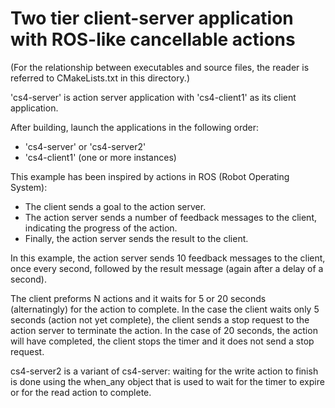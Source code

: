 # Two tier client-server application with ROS-like cancellable actions

(For the relationship between executables and source files, the reader is referred to CMakeLists.txt in this directory.)

'cs4-server' is action server application with 'cs4-client1' as its client application.

After building, launch the applications in the following order:

* 'cs4-server' or 'cs4-server2'
* 'cs4-client1' (one or more instances)

This example has been inspired by actions in ROS (Robot Operating System):
- The client sends a goal to the action server.
- The action server sends a number of feedback messages to the client, indicating the progress of the action.
- Finally, the action server sends the result to the client.

In this example, the action server sends 10 feedback messages to the client, once every second, followed by the result message (again after a delay of a second).

The client preforms N actions and it waits for 5 or 20 seconds (alternatingly) for the action to complete.
In the case the client waits only 5 seconds (action not yet complete), the client sends a stop request to the action server to terminate the action.
In the case of 20 seconds, the action will have completed, the client stops the timer and it does not send a stop request.

cs4-server2 is a variant of cs4-server: waiting for the write action to finish is done using the when_any object that is used 
to wait for the timer to expire or for the read action to complete.